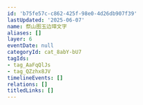 ```yaml
---
id: 'b75fe57c-c862-425f-98e0-4d26db907f39'
lastUpdated: '2025-06-07'
name: 祭山图玉边璋文字
aliases: []
layer: 6
eventDate: null
categoryId: cat_8abY-bU7
tagIds:
- tag_AaFqQlJs
- tag_QZzhx8JV
timelineEvents: []
relations: []
titledLinks: []
---
```


